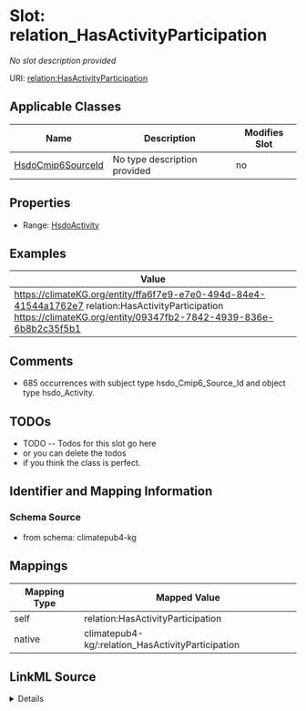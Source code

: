 

# Slot: relation_HasActivityParticipation


_No slot description provided_





URI: [relation:HasActivityParticipation](http://relation.org/HasActivityParticipation)



<!-- no inheritance hierarchy -->





## Applicable Classes

| Name | Description | Modifies Slot |
| --- | --- | --- |
| [HsdoCmip6SourceId](../classes/HsdoCmip6SourceId.md) | No type description provided |  no  |







## Properties

* Range: [HsdoActivity](../classes/HsdoActivity.md)






## Examples

| Value |
| --- |
| https://climateKG.org/entity/ffa6f7e9-e7e0-494d-84e4-41544a1762e7 relation:HasActivityParticipation https://climateKG.org/entity/09347fb2-7842-4939-836e-6b8b2c35f5b1 |

## Comments

* 685 occurrences with subject type hsdo_Cmip6_Source_Id and object type hsdo_Activity.

## TODOs

* TODO -- Todos for this slot go here
* or you can delete the todos
* if you think the class is perfect.

## Identifier and Mapping Information







### Schema Source


* from schema: climatepub4-kg




## Mappings

| Mapping Type | Mapped Value |
| ---  | ---  |
| self | relation:HasActivityParticipation |
| native | climatepub4-kg/:relation_HasActivityParticipation |




## LinkML Source

<details>
```yaml
name: relation_HasActivityParticipation
description: No slot description provided
todos:
- TODO -- Todos for this slot go here
- or you can delete the todos
- if you think the class is perfect.
comments:
- 685 occurrences with subject type hsdo_Cmip6_Source_Id and object type hsdo_Activity.
examples:
- value: https://climateKG.org/entity/ffa6f7e9-e7e0-494d-84e4-41544a1762e7 relation:HasActivityParticipation
    https://climateKG.org/entity/09347fb2-7842-4939-836e-6b8b2c35f5b1
from_schema: climatepub4-kg
rank: 1000
slot_uri: relation:HasActivityParticipation
alias: relation_HasActivityParticipation
domain_of:
- hsdo_Cmip6_Source_Id
range: hsdo_Activity

```
</details>
